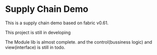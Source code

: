 # Supply Chain Demo
This is a supply chain demo based on fabric v0.61.

This project is still in developing

The Module lib is almost complete. and the control(bussiness logic) and view(interface) is still in todo.
